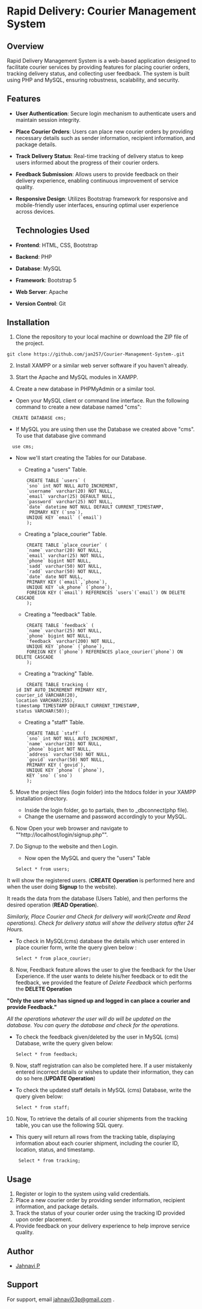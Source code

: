 # Rapid Delivery: Courier Management System

## Overview

Rapid Delivery Management System is a web-based application designed to facilitate courier services by providing features for placing courier orders, tracking delivery status, and collecting user feedback. The system is built using PHP and MySQL, ensuring robustness, scalability, and security.

## Features

- **User Authentication**: Secure login mechanism to authenticate users and maintain session integrity.
- **Place Courier Orders**: Users can place new courier orders by providing necessary details such as sender information, recipient information, and package details.
- **Track Delivery Status**: Real-time tracking of delivery status to keep users informed about the progress of their courier orders.
- **Feedback Submission**: Allows users to provide feedback on their delivery experience, enabling continuous improvement of service quality.
- **Responsive Design**: Utilizes Bootstrap framework for responsive and mobile-friendly user interfaces, ensuring optimal user experience across devices.

  ## Technologies Used

- **Frontend**: HTML, CSS, Bootstrap
- **Backend**: PHP
- **Database**: MySQL
- **Framework**: Bootstrap 5
- **Web Server**: Apache
- **Version Control**: Git


## Installation

1. Clone the repository to your local machine or download the ZIP file of the project.
   
~~~
git clone https://github.com/jan257/Courier-Management-System-.git
~~~

2. Install XAMPP or a similar web server software if you haven't already.

3. Start the Apache and MySQL modules in XAMPP.

4. Create a new database in PHPMyAdmin or a similar tool.

- Open your MySQL client or command line interface. Run the following command to create a new database named "cms":
        

~~~
  CREATE DATABASE cms;
~~~
    
    
- If MySQL you are using then use the Database we created above "cms". To use that database give command 

~~~
  use cms;
~~~
- Now we'll start creating the Tables for our Database.
    
    - Creating a "users" Table.

    ~~~ 
        CREATE TABLE `users` (
        `sno` int NOT NULL AUTO_INCREMENT,
        `username` varchar(20) NOT NULL,
        `email` varchar(25) DEFAULT NULL,
        `password` varchar(25) NOT NULL,
        `date` datetime NOT NULL DEFAULT CURRENT_TIMESTAMP,
         PRIMARY KEY (`sno`),
        UNIQUE KEY `email` (`email`)
        );
    ~~~
    
    - Creating a "place_courier"  Table.

    ~~~
        CREATE TABLE `place_courier` (
        `name` varchar(20) NOT NULL,
        `email` varchar(25) NOT NULL,
        `phone` bigint NOT NULL,
        `sadd` varchar(50) NOT NULL,
        `radd` varchar(50) NOT NULL,
        `date` date NOT NULL,
        PRIMARY KEY (`email`,`phone`),
        UNIQUE KEY `uk_phone` (`phone`),
        FOREIGN KEY (`email`) REFERENCES `users`(`email`) ON DELETE CASCADE
        );

    ~~~


    - Creating a "feedback" Table.

    ~~~
        CREATE TABLE `feedback` (
        `name` varchar(25) NOT NULL,
        `phone` bigint NOT NULL,
        `feedback` varchar(200) NOT NULL,
        UNIQUE KEY `phone` (`phone`),
        FOREIGN KEY (`phone`) REFERENCES place_courier(`phone`) ON DELETE CASCADE
        );

    ~~~

    - Creating a "tracking" Table.

    ~~~
        CREATE TABLE tracking (
    id INT AUTO_INCREMENT PRIMARY KEY,
    courier_id VARCHAR(20),
    location VARCHAR(255),
    timestamp TIMESTAMP DEFAULT CURRENT_TIMESTAMP,
    status VARCHAR(50));

    ~~~

    - Creating a "staff" Table.

    ~~~
        CREATE TABLE `staff` (
        `sno` int NOT NULL AUTO_INCREMENT,
        `name` varchar(20) NOT NULL,
        `phone` bigint NOT NULL,
        `address` varchar(50) NOT NULL,
        `govid` varchar(50) NOT NULL,
        PRIMARY KEY (`govid`),
        UNIQUE KEY `phone` (`phone`),
        KEY `sno` (`sno`)
        );
    ~~~
    
5. Move the project files (login folder) into the htdocs folder in your XAMPP installation directory.

    - Inside the login folder, go to partials, then to _dbconnect(php file).
    - Change the username and password accordingly to your MySQL.

6. Now Open your web browser and navigate to ""http://localhost/login/signup.php"".

7. Do Signup to the website and then Login.
   - Now open the MySQL and query the "users" Table 
    ~~~
    Select * from users;
    ~~~
It will show the registered users. (**CREATE Operation** is performed here and when the user doing **Signup** to the website).

It reads the data from the database (Users Table), and then performs the desired operation (**READ Operation**).

_Similarly, Place Courier and Check for delivery will work(Create and Read operations).
Check for delivery status will show the delivery status after 24 Hours._


- To check in MySQL(cms) database the details which user entered in place courier form, write the query given below :

    ~~~
    Select * from place_courier;
    ~~~

8. Now, Feedback feature allows the user to give the feedback for the User Experience.
If the user wants to delete his/her feedback or to edit the feedback, we provided the feature of *Delete Feedback* which performs the **DELETE Operation**

**"Only the user who has signed up and logged in can place a courier and provide Feedback."**

_All the operations whatever the user will do will be updated on the database. You can query the database and check for the operations._

- To check the feedback given/deleted by the user in MySQL (cms) Database, write the query given below:

    ~~~
    Select * from feedback;
    ~~~
 


9. Now, staff registration can also be completed here. If a user mistakenly entered incorrect details or wishes to update their information, they can do so here.(**UPDATE Operation**)
- To check the updated staff details in MySQL (cms) Database, write the query given below:

    ~~~
    Select * from staff;
    ~~~
    
10. Now, To retrieve the details of all courier shipments from the tracking table, you can use the following SQL query.
- This query will return all rows from the tracking table, displaying information about each courier shipment, including the courier ID, location, status, and timestamp.
    
    ~~~
     Select * from tracking;
    ~~~


## Usage

1. Register or login to the system using valid credentials.
2. Place a new courier order by providing sender information, recipient information, and package details.
3. Track the status of your courier order using the tracking ID provided upon order placement.
4. Provide feedback on your delivery experience to help improve service quality.


## Author

- [Jahnavi P](https://github.com/jan257)

## Support

For support, email jahnavi03p@gmail.com .





